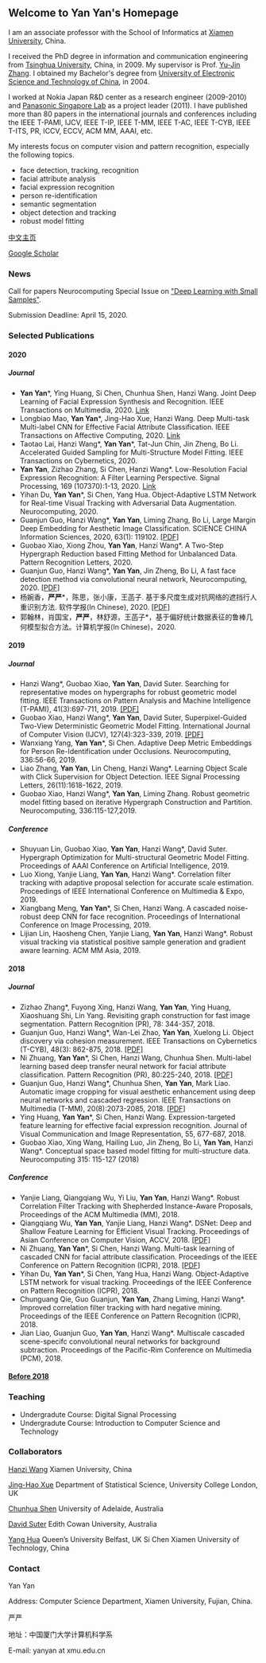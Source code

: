 ## Welcome to Yan Yan's Homepage 

I am an associate professor with the School of Informatics at [Xiamen University](http://www.xmu.edu.cn), China. 

I received the PhD  degree in information and communication engineering from [Tsinghua University](http://www.tsinghua.edu.cn), China, in 2009. My supervisor is Prof. [Yu-Jin Zhang](http://oa.ee.tsinghua.edu.cn/~zhangyujin/).
I obtained my Bachelor's degree from [University of Electronic Science and Technology of China](http://www.uestc.edu.cn), in 2004.

I worked at Nokia Japan R&D center as a research engineer (2009-2010) and [Panasonic Singapore Lab](http://www.prdcsg.panasonic.com.sg/) as a project leader (2011). I have  published more than 80 papers in the international journals and conferences including the IEEE T-PAMI, IJCV, IEEE T-IP, IEEE T-MM, IEEE T-AC, IEEE T-CYB, IEEE T-ITS, PR, ICCV, ECCV, ACM MM, AAAI, etc. 

My interests focus on computer vision and pattern recognition, especially the following topics.

- face detection, tracking, recognition
- facial attribute analysis
- facial expression recognition
- person re-identification
- semantic segmentation
- object detection and tracking
- robust model fitting

[中文主页](https://information.xmu.edu.cn/info/1019/3207.htm)

[Google Scholar](https://scholar.google.com/citations?user=g-cFsfkAAAAJ&hl=zh-CN)

### News
Call for papers
Neurocomputing Special Issue on ["Deep Learning with Small Samples"](https://www.journals.elsevier.com/neurocomputing/call-for-papers). 

Submission Deadline: April 15, 2020.

### Selected Publications

####  2020
##### Journal
- **Yan Yan***, Ying Huang, Si Chen, Chunhua Shen, Hanzi Wang. Joint Deep Learning of Facial Expression Synthesis and Recognition. IEEE Transactions on Multimedia, 2020. [Link](https://ieeexplore.ieee.org/abstract/document/8943107)
- Longbiao Mao, **Yan Yan***, Jing-Hao Xue, Hanzi Wang. Deep Multi-task Multi-label CNN for Effective Facial Attribute Classification. IEEE Transactions on Affective Computing, 2020. [Link](https://ieeexplore.ieee.org/document/8967026)
- Taotao Lai, Hanzi Wang*, **Yan Yan***, Tat-Jun Chin, Jin Zheng, Bo Li. Accelerated Guided Sampling for Multi-Structure Model Fitting. IEEE Transactions on Cybernetics, 2020.
- **Yan Yan**, Zizhao Zhang, Si Chen, Hanzi Wang*. Low-Resolution Facial Expression Recognition: A Filter Learning Perspective. Signal Processing, 169 (107370):1-13, 2020. [Link](https://www.sciencedirect.com/science/article/pii/S0165168419304232?via%3Dihub)
- Yihan Du, **Yan Yan***, Si Chen, Yang Hua. Object-Adaptive LSTM Network for Real-time Visual Tracking with Adversarial Data Augmentation. Neurocomputing, 2020.
- Guanjun Guo, Hanzi Wang*, **Yan Yan**, Liming Zhang, Bo Li, Large Margin Deep Embedding for Aesthetic Image Classification. SCIENCE CHINA Information Sciences, 2020, 63(1): 119102. [[PDF]](http://scis.scichina.com/en/2020/119101.pdf)
- Guobao Xiao, Xiong Zhou, **Yan Yan**, Hanzi Wang*.  A Two-Step Hypergraph Reduction based Fitting Method for Unbalanced Data. Pattern Recognition Letters, 2020.
- Guanjun Guo, Hanzi Wang*, **Yan Yan**, Jin Zheng, Bo Li, A fast face detection method via convolutional neural network, Neurocomputing, 2020. [[PDF]](https://arxiv.org/pdf/1803.10103)
- 杨婉香，**严严***，陈思，张小康，王菡子. 基于多尺度生成对抗网络的遮挡行人重识别方法. 软件学报(In Chinese), 2020. [[PDF]](http://www.jos.org.cn/jos/ch/reader/create_pdf.aspx?file_no=5932&journal_id=jos)
- 郭翰林，肖国宝，**严严**，林舒源，王菡子*，基于偏好统计数据表征的鲁棒几何模型拟合方法。计算机学报(In Chinese)，2020. 


#### 2019
##### Journal
- Hanzi Wang*, Guobao Xiao, **Yan Yan**, David Suter. Searching for representative modes on hypergraphs for robust geometric model fitting. IEEE Transactions on Pattern Analysis and Machine Intelligence (T-PAMI), 41(3):697-711, 2019. [[PDF]](https://arxiv.org/pdf/1802.01129)
- Guobao Xiao, Hanzi Wang*, **Yan Yan**, David Suter, Superpixel-Guided Two-View Deterministic Geometric Model Fitting. International Journal of Computer Vision (IJCV), 127(4):323-339, 2019. [[PDF]](https://arxiv.org/pdf/1805.01158)
- Wanxiang Yang, **Yan Yan***, Si Chen. Adaptive Deep Metric Embeddings for Person Re-Identification under Occlusions. Neurocomputing, 336:56-66, 2019.
- Liao Zhang, **Yan Yan**, Lin Cheng, Hanzi Wang*. Learning Object Scale with Click Supervision for Object Detection. IEEE Signal Processing Letters, 26(11):1618-1622, 2019.
- Guobao Xiao, Hanzi Wang*, **Yan Yan**, Liming Zhang. Robust geometric model fitting based on iterative Hypergraph Construction and Partition. Neurocomputing, 336:115-127,2019.

##### Conference
- Shuyuan Lin, Guobao Xiao, **Yan Yan**, Hanzi Wang*, David Suter. Hypergraph Optimization for Multi-structural Geometric Model Fitting. Proceedings of AAAI Conference on Artificial Intelligence, 2019.
- Luo Xiong, Yanjie Liang, **Yan Yan**, Hanzi Wang*. Correlation filter tracking with adaptive proposal selection for accurate scale estimation. Proceedings of IEEE International Conference on Multimedia & Expo, 2019.
- Xiangbang Meng, **Yan Yan***, Si Chen, Hanzi Wang. A cascaded noise-robust deep CNN for face recognition. Proceedings of International Conference on Image Processing, 2019.
- Lijian Lin, Haosheng Chen, Yanjie Liang, **Yan Yan**, Hanzi Wang*. Robust visual tracking via statistical positive sample generation and gradient aware learning. ACM MM Asia, 2019.

#### 2018
##### Journal
- Zizhao Zhang*, Fuyong Xing, Hanzi Wang, **Yan Yan**, Ying Huang, Xiaoshuang Shi, Lin Yang. Revisiting graph construction for fast image segmentation. Pattern Recognition (PR), 78: 344-357, 2018.
- Guanjun Guo, Hanzi Wang*, Wan-Lei Zhao, **Yan Yan**, Xuelong Li. Object discovery via cohesion measurement. IEEE Transactions on Cybernetics (T-CYB), 48(3): 862-875, 2018. [[PDF]](https://arxiv.org/pdf/1704.08944)
- Ni Zhuang, **Yan Yan***, Si Chen, Hanzi Wang, Chunhua Shen. Multi-label learning based deep transfer neural network for facial attribute classification. Pattern Recognition (PR), 80:225-240, 2018. [[PDF]](https://arxiv.org/pdf/1805.01282)
- Guanjun Guo, Hanzi Wang*, Chunhua Shen, **Yan Yan**, Mark Liao. Automatic image cropping for visual aesthetic enhancement using deep neural networks and cascaded regression. IEEE Transactions on Multimedia (T-MM), 20(8):2073-2085, 2018. [[PDF]](https://arxiv.org/pdf/1712.09048)
- Ying Huang, **Yan Yan***, Si Chen, Hanzi Wang. Expression-targeted feature learning for effective facial expression recognition. Journal of Visual Communication and Image Representation, 55, 677-687, 2018.
- Guobao Xiao, Xing Wang, Hailing Luo, Jin Zheng, Bo Li, **Yan Yan**, Hanzi Wang*. Conceptual space based model fitting for multi-structure data. Neurocomputing 315: 115-127 (2018)
##### Conference
- Yanjie Liang, Qiangqiang Wu, Yi Liu, **Yan Yan**, Hanzi Wang*. Robust Correlation Filter Tracking with Shepherded Instance-Aware Proposals, Proceedings of the ACM Multimedia (MM), 2018.
- Qiangqiang Wu, **Yan Yan**, Yanjie Liang, Hanzi Wang*. DSNet: Deep and Shallow Feature Learning for Efficient Visual Tracking. Proceedings of Asian Conference on Computer Vision, ACCV, 2018. [[PDF]](https://arxiv.org/pdf/1811.02208)
- Ni Zhuang, **Yan Yan***, Si Chen, Hanzi Wang. Multi-task learning of cascaded CNN for facial attribute classification. Proceedings of the IEEE Conference on Pattern Recognition (ICPR), 2018. [[PDF]](https://arxiv.org/pdf/1805.01290)
- Yihan Du, **Yan Yan***, Si Chen, Yang Hua, Hanzi Wang. Object-Adaptive LSTM network for visual tracking. Proceedings of the IEEE Conference on Pattern Recognition (ICPR), 2018.
- Chunguang Qie, Guo Guanjun, **Yan Yan**, Zhang Liming, Hanzi Wang*. Improved correlation filter tracking with hard negative mining. Proceedings of the IEEE Conference on Pattern Recognition (ICPR), 2018.
- Jian Liao, Guanjun Guo, **Yan Yan**, Hanzi Wang*. Multiscale cascaded scene-specifc convolutional neural networks for background subtraction. Proceedings of the Pacific-Rim Conference on Multimedia (PCM), 2018.

#### [Before 2018](https://yanyanxmucs.github.io/before2018/)

### Teaching
- Undergradute Course: Digital Signal Processing
- Undergradute Course: Introduction to Computer Science and Technology

### Collaborators
[Hanzi Wang](http://pami.xmu.edu.cn/hanzi/index.html) Xiamen University, China

[Jing-Hao Xue](http://www.homepages.ucl.ac.uk/~ucakjxu/) Department of Statistical Science, University College London, UK

[Chunhua Shen](https://cs.adelaide.edu.au/~chhshen/) University of Adelaide, Australia

[David Suter](https://www.ecu.edu.au/schools/science/staff/profiles/professors/professor-david-suter) Edith Cowan University, Australia

[Yang Hua](http://yanghua.name/)  Queen’s University Belfast, UK
Si Chen Xiamen University of Technology, China
### Contact

Yan Yan 

Address: Computer Science Department, Xiamen University, Fujian, China.

严严

地址：中国厦门大学计算机科学系 

E-mail: yanyan at xmu.edu.cn
